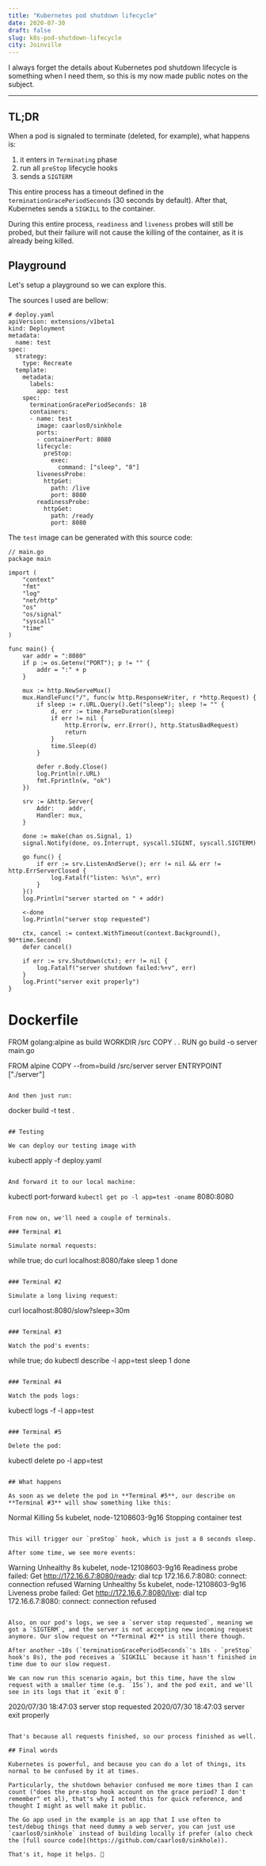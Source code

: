 ```yaml
---
title: "Kubernetes pod shutdown lifecycle"
date: 2020-07-30
draft: false
slug: k8s-pod-shutdown-lifecycle
city: Joinville
---
```


I always forget the details about Kubernetes pod shutdown lifecycle is something when I need them, so this is my now made public notes on the subject.

---

## TL;DR

When a pod is signaled to terminate (deleted, for example), what happens is:

1. it enters in `Terminating` phase
2. run all `preStop` lifecycle hooks
3. sends a `SIGTERM`

This entire process has a timeout defined in the `terminationGracePeriodSeconds` (30 seconds by default). After that, Kubernetes sends a `SIGKILL` to the container.

During this entire process, `readiness` and `liveness` probes will still be probed, but their failure will not cause the killing of the container, as it is already being killed.

## Playground

Let's setup a playground so we can explore this.

The sources I used are bellow:

```
# deploy.yaml
apiVersion: extensions/v1beta1
kind: Deployment
metadata:
  name: test
spec:
  strategy:
    type: Recreate
  template:
    metadata:
      labels:
        app: test
    spec:
      terminationGracePeriodSeconds: 18
      containers:
      - name: test
        image: caarlos0/sinkhole
        ports:
        - containerPort: 8080
        lifecycle:
          preStop:
            exec:
              command: ["sleep", "8"]
        livenessProbe:
          httpGet:
            path: /live
            port: 8080
        readinessProbe:
          httpGet:
            path: /ready
            port: 8080
```

The `test` image can be generated with this source code:

```
// main.go
package main

import (
	"context"
	"fmt"
	"log"
	"net/http"
	"os"
	"os/signal"
	"syscall"
	"time"
)

func main() {
	var addr = ":8080"
	if p := os.Getenv("PORT"); p != "" {
		addr = ":" + p
	}

	mux := http.NewServeMux()
	mux.HandleFunc("/", func(w http.ResponseWriter, r *http.Request) {
		if sleep := r.URL.Query().Get("sleep"); sleep != "" {
			d, err := time.ParseDuration(sleep)
			if err != nil {
				http.Error(w, err.Error(), http.StatusBadRequest)
				return
			}
			time.Sleep(d)
		}

		defer r.Body.Close()
		log.Println(r.URL)
		fmt.Fprintln(w, "ok")
	})

	srv := &http.Server{
		Addr:    addr,
		Handler: mux,
	}

	done := make(chan os.Signal, 1)
	signal.Notify(done, os.Interrupt, syscall.SIGINT, syscall.SIGTERM)

	go func() {
		if err := srv.ListenAndServe(); err != nil && err != http.ErrServerClosed {
			log.Fatalf("listen: %s\n", err)
		}
	}()
	log.Println("server started on " + addr)

	<-done
	log.Println("server stop requested")

	ctx, cancel := context.WithTimeout(context.Background(), 90*time.Second)
	defer cancel()

	if err := srv.Shutdown(ctx); err != nil {
		log.Fatalf("server shutdown failed:%+v", err)
	}
	log.Print("server exit properly")
}
``````
# Dockerfile
FROM golang:alpine as build
WORKDIR /src
COPY . .
RUN go build -o server main.go

FROM alpine
COPY --from=build /src/server server
ENTRYPOINT ["./server"]
```

And then just run:

```
docker build -t test .
```

## Testing

We can deploy our testing image with

```
kubectl apply -f deploy.yaml
```

And forward it to our local machine:

```
kubectl port-forward `kubectl get po -l app=test -oname` 8080:8080
```

From now on, we'll need a couple of terminals.

### Terminal #1

Simulate normal requests:

```
while true; do 
	curl localhost:8080/fake
	sleep 1
done
```

### Terminal #2

Simulate a long living request:

```
curl localhost:8080/slow\?sleep=30m
```

### Terminal #3

Watch the pod's events:

```
while true; do 
	kubectl describe -l app=test
	sleep 1
done
```

### Terminal #4

Watch the pods logs:

```
kubectl logs -f -l app=test
```

### Terminal #5

Delete the pod:

```
kubectl delete po -l app=test
```

## What happens

As soon as we delete the pod in **Terminal #5**, our describe on **Terminal #3** will show something like this:

```
Normal  Killing    5s    kubelet, node-12108603-9g16  Stopping container test
```

This will trigger our `preStop` hook, which is just a 8 seconds sleep.

After some time, we see more events:

```
Warning  Unhealthy  8s    kubelet, node-12108603-9g16  Readiness probe failed: Get http://172.16.6.7:8080/ready: dial tcp 172.16.6.7:8080: connect: connection refused
Warning  Unhealthy  5s    kubelet, node-12108603-9g16  Liveness probe failed: Get http://172.16.6.7:8080/live: dial tcp 172.16.6.7:8080: connect: connection refused
```

Also, on our pod's logs, we see a `server stop requested`, meaning we got a `SIGTERM`, and the server is not accepting new incoming request anymore. Our slow request on **Terminal #2** is still there though.

After another ~10s (`terminationGracePeriodSeconds`'s 18s - `preStop` hook's 8s), the pod receives a `SIGKILL` because it hasn't finished in time due to our slow request.

We can now run this scenario again, but this time, have the slow request with a smaller time (e.g. `15s`), and the pod exit, and we'll see in its logs that it `exit 0`:

```
2020/07/30 18:47:03 server stop requested
2020/07/30 18:47:03 server exit properly
```

That's because all requests finished, so our process finished as well.

## Final words

Kubernetes is powerful, and because you can do a lot of things, its normal to be confused by it at times. 

Particularly, the shutdown behavior confused me more times than I can count ("does the pre-stop hook account on the grace period? I don't remember" et al), that's why I noted this for quick reference, and thought I might as well make it public.

The Go app used in the example is an app that I use often to test/debug things that need dummy a web server, you can just use `caarlos0/sinkhole` instead of building locally if prefer (also check the [full source code](https://github.com/caarlos0/sinkhole)).

That's it, hope it helps. 🙂